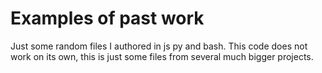 <h1>Examples of past work </h1>
Just some random files I authored in js py and bash. This code does not work on its own, this is just some files from several much bigger projects.

